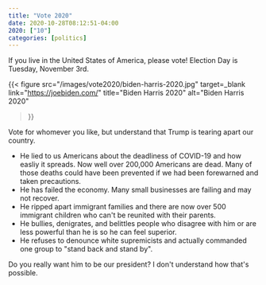 ```yaml
---
title: "Vote 2020"
date: 2020-10-28T08:12:51-04:00
2020: ["10"]
categories: [politics]
---
```

If you live in the United States of America, please vote! Election Day is Tuesday, November 3rd.
<!--more-->

{{< figure
  src="/images/vote2020/biden-harris-2020.jpg"
  target=_blank
  link="https://joebiden.com/"
  title="Biden Harris 2020"
  alt="Biden Harris 2020"
>}}

Vote for whomever you like, but understand that Trump is tearing apart our country.

- He lied to us Americans about the deadliness of COVID-19 and how easliy it spreads. Now well over 200,000 Americans are dead. Many of those deaths could have been prevented if we had been forewarned and taken precautions.
- He has failed the economy. Many small businesses are failing and may not recover.
- He ripped apart immigrant families and there are now over 500 immigrant children who can't be reunited with their parents.
- He bullies, denigrates, and belittles people who disagree with him or are less powerful than he is so he can feel superior.
- He refuses to denounce white supremicists and actually commanded one group to "stand back and stand by".

Do you really want him to be our president? I don't understand how that's possible.
